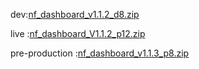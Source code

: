 





dev:[nf_dashboard_v1.1.2_d8.zip](https://github.com/user-attachments/files/18907150/nf_dashboard_v1.1.2_d8.zip)




live :[nf_dashboard_V1.1.2_p12.zip](https://github.com/user-attachments/files/19010782/nf_dashboard_V1.1.2_p12.zip)



pre-production :[nf_dashboard_v1.1.3_p8.zip](https://github.com/user-attachments/files/19260722/nf_dashboard_v1.1.3_p8.zip)
